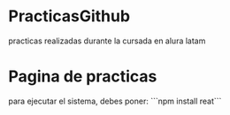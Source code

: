 # PracticasGithub
practicas realizadas durante la cursada en alura latam
<h1>Pagina de practicas</h1>
para ejecutar el sistema, debes poner:
```npm install reat```
